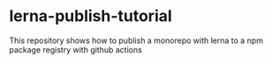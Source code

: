 # lerna-publish-tutorial
This repository shows how to publish a monorepo with lerna to a npm package registry with github actions
